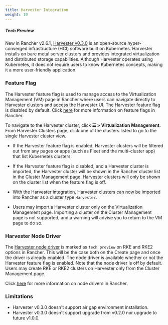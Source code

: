 ```yaml
---
title: Harvester Integration
weight: 10
---
```


##### _Tech Preview_

New in Rancher v2.6.1, [Harvester v0.3.0](https://docs.harvesterhci.io/v0.3/) is an open-source hyper-converged infrastructure (HCI) software built on Kubernetes. Harvester installs on bare metal server clusters and provides integrated virtualization and distributed storage capabilities. Although Harvester operates using Kubernetes, it does not require users to know Kubernetes concepts, making it a more user-friendly application.

### Feature Flag

The Harvester feature flag is used to manage access to the Virtualization Management (VM) page in Rancher where users can navigate directly to Harvester clusters and access the Harvester UI. The Harvester feature flag is disabled by default. Click [here]({{<baseurl>}}/rancher/v2.6/en/installation/resources/feature-flags/) for more information on feature flags in Rancher.

To navigate to the Harvester cluster, click **☰ > Virtualization Management**. From Harvester Clusters page, click one of the clusters listed to go to the single Harvester cluster view. 

* If the Harvester feature flag is enabled, Harvester clusters will be filtered out from any pages or apps (such as Fleet and the multi-cluster app) that list Kubernetes clusters.

* If the Harvester feature flag is disabled, and a Harvester cluster is imported, the Harvester cluster will be shown in the Rancher cluster list in the Cluster Management page. Harvester clusters will only be shown on the cluster list when the feature flag is off.

* With the Harvester integration, Harvester clusters can now be imported into Rancher as a cluster type `Harvester`. 

* Users may import a Harvester cluster only on the Virtualization Management page. Importing a cluster on the Cluster Management page is not supported, and a warning will advise you to return to the VM page to do so. 

### Harvester Node Driver

The [Harvester node driver](https://docs.harvesterhci.io/v0.3/rancher/node-driver/) is marked as `tech preview` on RKE and RKE2 options in Rancher. This will be the case both on the Create page and once the driver is already enabled. The node driver is available whether or not the Harvester feature flag is enabled. Note that the node driver is off by default. Users may create RKE or RKE2 clusters on Harvester only from the Cluster Management page.

Click [here]({{<baseurl>}}/rancher/v2.6/en/admin-settings/drivers/#node-drivers) for more information on node drivers in Rancher.

### Limitations

* Harvester v0.3.0 doesn't support air gap environment installation.
* Harvester v0.3.0 doesn't support upgrade from v0.2.0 nor upgrade to future v1.0.0.
